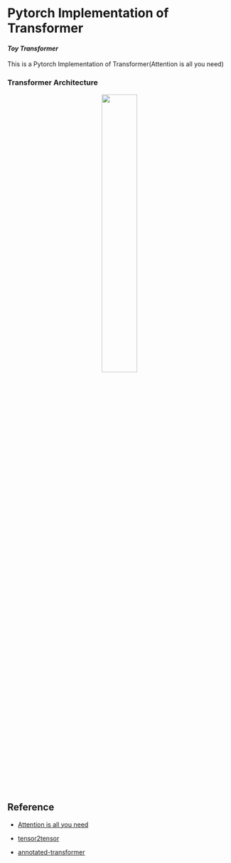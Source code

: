 # Pytorch Implementation of Transformer

#### _Toy Transformer_

This is a Pytorch Implementation of Transformer(Attention is all you need)

### Transformer Architecture

<div align="center"><img src="https://user-images.githubusercontent.com/46083287/218299739-5307d903-4f5a-4d98-b4fa-f9b81e01080a.png" width="40%"></img></div>

## Reference

- [Attention is all you need](https://arxiv.org/pdf/1706.03762.pdf)

- [tensor2tensor](https://github.com/tensorflow/tensor2tensor/blob/master/tensor2tensor/layers/common_layers.py)

- [annotated-transformer](https://github.com/harvardnlp/annotated-transformer/)
